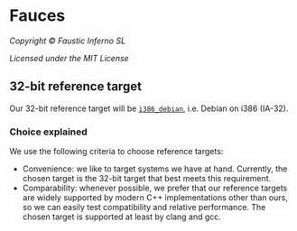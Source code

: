 # Fauces

*Copyright © Faustic Inferno SL*

*Licensed under the MIT License*

## 32-bit reference target

Our 32-bit reference target will be [`i386_debian`](../targets/i386/i386_debian.md), i.e. Debian on i386 (IA-32).

### Choice explained

We use the following criteria to choose reference targets:

* Convenience: we like to target systems we have at hand. Currently, the chosen target is the 32-bit target that best meets this requirement.
* Comparability: whenever possible, we prefer that our reference targets are widely supported by modern C++ implementations other than ours, so we can easily test compatibility and relative performance. The chosen target is supported at least by clang and gcc.

